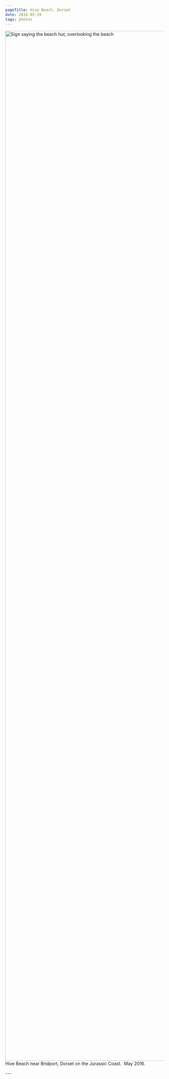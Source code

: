 ```yaml
---
pageTitle: Hive Beach, Dorset
date: 2016-05-29
tags: photos
---
```

<p><img src="/assets/images/dscf5126.jpg" alt="Sign saying the beach hut, overlooking the beach" width="4896" height="3264" />
Hive Beach near Bridport, Dorset on the Jurassic Coast.  May 2016.</p>
---
